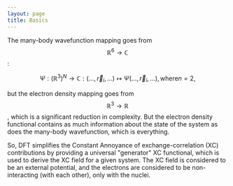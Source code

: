 ```yaml
---
layout: page
title: Basics
---
```

The many-body wavefunction mapping goes from $$\mathbb{R}^{6} \rightarrow \mathbb{C}$$:

$$
\Psi : (\mathbb{R}^{3})^{N} \rightarrow \mathbb{C} : (\ldots, \vec{r}_{i}, \ldots) \mapsto \Psi(\ldots, \vec{r}_{i}, \ldots), \mathrm{where} n = 2,
$$

but the electron density mapping goes from $$\mathbb{R}^{3} \rightarrow \mathbb{R}$$, which is a significant reduction in complexity.  But the electron density functional contains as much information about the state of the system as does the many-body wavefunction, which is everything.

So, DFT simplifies the Constant Annoyance of exchange-correlation (XC) contributions by providing a universal "generator" XC functional, which is used to derive the XC field for a given system.  The XC field is considered to be an external potential, and the electrons are considered to be non-interacting (with each other), only with the nuclei.